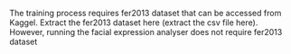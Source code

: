 The training process requires fer2013 dataset that can be accessed from Kaggel.
Extract the fer2013 dataset here (extract the csv file here).
However, running the facial expression analyser does not require fer2013 dataset
